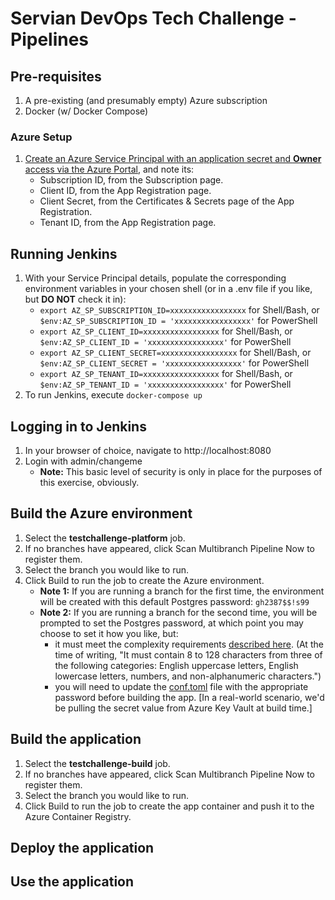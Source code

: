 # Servian DevOps Tech Challenge - Pipelines

## Pre-requisites

1. A pre-existing (and presumably empty) Azure subscription
1. Docker (w/ Docker Compose)

### Azure Setup

1. [Create an Azure Service Principal with an application secret and **Owner** access via the Azure Portal](https://docs.microsoft.com/en-us/azure/active-directory/develop/howto-create-service-principal-portal), and note its:
    * Subscription ID, from the Subscription page.
    * Client ID, from the App Registration page.
    * Client Secret, from the Certificates & Secrets page of the App Registration.
    * Tenant ID, from the App Registration page.

## Running Jenkins

1. With your Service Principal details, populate the corresponding environment variables in your chosen shell (or in a .env file if you like, but **DO NOT** check it in):
    * `export AZ_SP_SUBSCRIPTION_ID=xxxxxxxxxxxxxxxxx` for Shell/Bash, or `$env:AZ_SP_SUBSCRIPTION_ID = 'xxxxxxxxxxxxxxxxx'` for PowerShell
    * `export AZ_SP_CLIENT_ID=xxxxxxxxxxxxxxxxx` for Shell/Bash, or `$env:AZ_SP_CLIENT_ID = 'xxxxxxxxxxxxxxxxx'` for PowerShell
    * `export AZ_SP_CLIENT_SECRET=xxxxxxxxxxxxxxxxx` for Shell/Bash, or `$env:AZ_SP_CLIENT_SECRET = 'xxxxxxxxxxxxxxxxx'` for PowerShell
    * `export AZ_SP_TENANT_ID=xxxxxxxxxxxxxxxxx` for Shell/Bash, or `$env:AZ_SP_TENANT_ID = 'xxxxxxxxxxxxxxxxx'` for PowerShell
1. To run Jenkins, execute `docker-compose up`

## Logging in to Jenkins

1. In your browser of choice, navigate to http://localhost:8080
1. Login with admin/changeme
    * **Note:** This basic level of security is only in place for the purposes of this exercise, obviously.

## Build the Azure environment

1. Select the **testchallenge-platform** job.
1. If no branches have appeared, click Scan Multibranch Pipeline Now to register them.
1. Select the branch you would like to run.
1. Click Build to run the job to create the Azure environment.
    * **Note 1:** If you are running a branch for the first time, the environment will be created with this default Postgres password: `gh2387$$!s99`
    * **Note 2:** If you are running a branch for the second time, you will be prompted to set the Postgres password, at which point you may choose to set it how you like, but:
        * it must meet the complexity requirements [described here](https://docs.microsoft.com/en-us/azure/postgresql/quickstart-create-server-database-azure-cli#create-an-azure-database-for-postgresql-server). (At the time of writing, "It must contain 8 to 128 characters from three of the following categories: English uppercase letters, English lowercase letters, numbers, and non-alphanumeric characters.")
        * you will need to update the [conf.toml](../conf.toml) file with the appropriate password before building the app. [In a real-world scenario, we'd be pulling the secret value from Azure Key Vault at build time.]

## Build the application

1. Select the **testchallenge-build** job.
1. If no branches have appeared, click Scan Multibranch Pipeline Now to register them.
1. Select the branch you would like to run.
1. Click Build to run the job to create the app container and push it to the Azure Container Registry.

## Deploy the application

## Use the application

